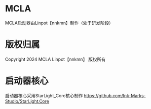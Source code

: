 # MCLA
 MCLA启动器由Linpot【nnkmn】制作（处于研发阶段）

# 版权归属
 Copyright 2024 MCLA Linpot【nnkmn】 版权所有
# 启动器核心
 启动器核心采用StarLight_Core核心制作
 https://github.com/Ink-Marks-Studio/StarLight.Core
